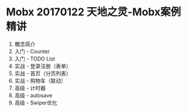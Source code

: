 Mobx 20170122 天地之灵-Mobx案例精讲 
==========================

1. 概念简介
2. 入门 - Counter
3. 入门 - TODO List
4. 实战 - 登录注册（表单）
5. 实战 - 首页（分页列表）
6. 实战 - 购物车（联动）
7. 高级 - 计时器
8. 高级 - autosave
9. 高级 - Swiper优化


